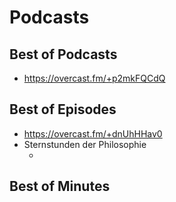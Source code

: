 # Podcasts

## Best of Podcasts
- https://overcast.fm/+p2mkFQCdQ

## Best of Episodes
- https://overcast.fm/+dnUhHHav0
- Sternstunden der Philosophie
  - [](https://overcast.fm/+AAjKsW36oKk)

## Best of Minutes